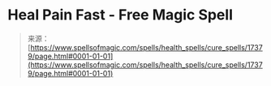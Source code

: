 <!--yml
category: 未分类
date: 2024-06-12 18:58:25
-->

# Heal Pain Fast - Free Magic Spell

> 来源：[https://www.spellsofmagic.com/spells/health_spells/cure_spells/17379/page.html#0001-01-01](https://www.spellsofmagic.com/spells/health_spells/cure_spells/17379/page.html#0001-01-01)